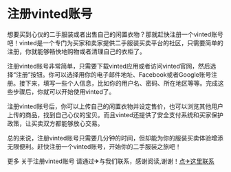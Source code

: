 # 注册vinted账号

想要买到心仪的二手服装或者出售自己的闲置衣物？那就赶快注册一个vinted账号吧！vinted是一个专门为买家和卖家提供二手服装买卖平台的社区，只需要简单的注册，你就能够畅快地购物或者清理自己的衣柜了。

注册vinted账号非常简单，只需要下载vinted应用或者访问vinted官网，然后选择“注册”按钮。你可以选择用你的电子邮件地址、Facebook或者Google账号注册。接下来，填写一些个人信息，比如你的用户名、密码、所在地区等等。完成这些步骤后，你就可以开始使用vinted了。

注册vinted账号后，你可以上传自己的闲置衣物并设定售价，也可以浏览其他用户上传的商品，找到自己心仪的宝贝。而且vinted还提供了安全支付系统和买家保护政策，让买卖双方都能够放心交易。

总的来说，注册vinted账号只需要几分钟的时间，但却能为你的服装买卖体验增添无限便利。赶快注册一个vinted账号，开始你的二手服装之旅吧！

更多 关于注册vinted账号 请通过✈与我们联系，感谢阅读,谢谢！[点✈这里联系](https://acc.k02.cc)